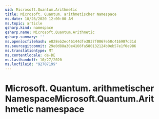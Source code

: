 ```yaml
---
uid: Microsoft.Quantum.Arithmetic
title: Microsoft. Quantum. arithmetischer Namespace
ms.date: 10/26/2020 12:00:00 AM
ms.topic: article
qsharp.kind: namespace
qsharp.name: Microsoft.Quantum.Arithmetic
qsharp.summary: ''
ms.openlocfilehash: e828eb2ec46144dfe3837f0067e50c416907d31d
ms.sourcegitcommit: 29e0d88a30e4166fa580132124b0eb57e1f0e986
ms.translationtype: MT
ms.contentlocale: de-DE
ms.lasthandoff: 10/27/2020
ms.locfileid: "92707199"
---
```

# <a name="microsoftquantumarithmetic-namespace"></a><span data-ttu-id="e3fdb-102">Microsoft. Quantum. arithmetischer Namespace</span><span class="sxs-lookup"><span data-stu-id="e3fdb-102">Microsoft.Quantum.Arithmetic namespace</span></span>



